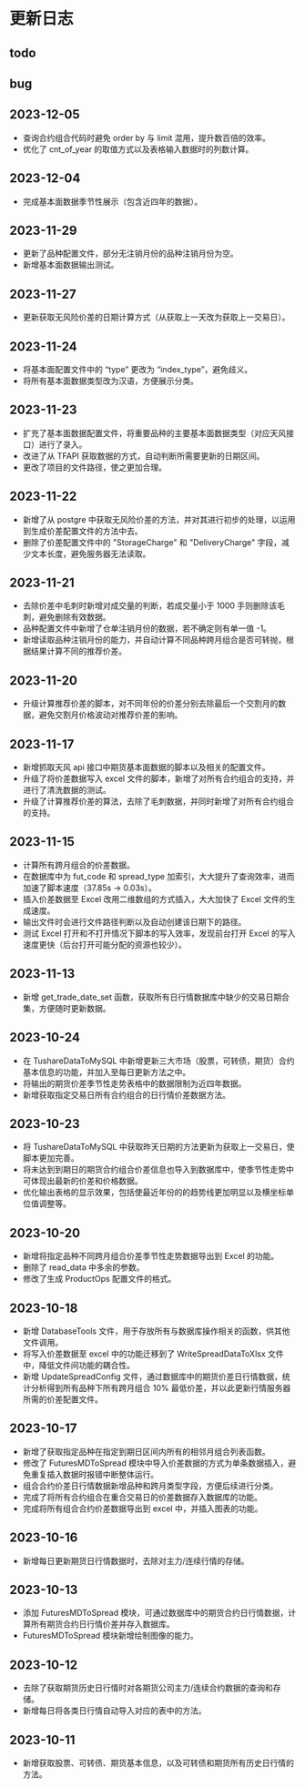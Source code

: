 # 更新日志

## todo

## bug

## 2023-12-05

- 查询合约组合代码时避免 order by 与 limit 混用，提升数百倍的效率。
- 优化了 cnt_of_year 的取值方式以及表格输入数据时的列数计算。

## 2023-12-04

- 完成基本面数据季节性展示（包含近四年的数据）。

## 2023-11-29

- 更新了品种配置文件，部分无注销月份的品种注销月份为空。
- 新增基本面数据输出测试。

## 2023-11-27

- 更新获取无风险价差的日期计算方式（从获取上一天改为获取上一交易日）。

## 2023-11-24

- 将基本面配置文件中的 “type” 更改为 “index_type”，避免歧义。
- 将所有基本面数据类型改为汉语，方便展示分类。

## 2023-11-23

- 扩充了基本面数据配置文件，将重要品种的主要基本面数据类型（对应天风接口）进行了录入。
- 改进了从 TFAPI 获取数据的方式，自动判断所需要更新的日期区间。
- 更改了项目的文件路径，使之更加合理。

## 2023-11-22

- 新增了从 postgre 中获取无风险价差的方法，并对其进行初步的处理，以运用到生成价差配置文件的方法中去。
- 删除了价差配置文件中的 "StorageCharge" 和 "DeliveryCharge" 字段，减少文本长度，避免服务器无法读取。

## 2023-11-21

- 去除价差中毛刺时新增对成交量的判断，若成交量小于 1000 手则删除该毛刺，避免删除有效数据。
- 品种配置文件中新增了仓单注销月份的数据，若不确定则有单一值 -1。
- 新增读取品种注销月份的能力，并自动计算不同品种跨月组合是否可转抛，根据结果计算不同的推荐价差。

## 2023-11-20

- 升级计算推荐价差的脚本，对不同年份的价差分别去除最后一个交割月的数据，避免交割月价格波动对推荐价差的影响。

## 2023-11-17

- 新增抓取天风 api 接口中期货基本面数据的脚本以及相关的配置文件。
- 升级了将价差数据写入 excel 文件的脚本，新增了对所有合约组合的支持，并进行了清洗数据的测试。
- 升级了计算推荐价差的算法，去除了毛刺数据，并同时新增了对所有合约组合的支持。

## 2023-11-15

- 计算所有跨月组合的价差数据。
- 在数据库中为 fut_code 和 spread_type 加索引，大大提升了查询效率，进而加速了脚本速度（37.85s -> 0.03s）。
- 插入价差数据至 Excel 改用二维数组的方式插入，大大加快了 Excel 文件的生成速度。
- 输出文件时会进行文件路径判断以及自动创建该日期下的路径。
- 测试 Excel 打开和不打开情况下脚本的写入效率，发现前台打开 Excel 的写入速度更快（后台打开可能分配的资源也较少）。

## 2023-11-13

- 新增 get_trade_date_set 函数，获取所有日行情数据库中缺少的交易日期合集，方便随时更新数据。

## 2023-10-24

- 在 TushareDataToMySQL 中新增更新三大市场（股票，可转债，期货）合约基本信息的功能，并加入至每日更新方法之中。
- 将输出的期货价差季节性走势表格中的数据限制为近四年数据。
- 新增获取指定交易日所有合约组合的日行情价差数据方法。

## 2023-10-23

- 将 TushareDataToMySQL 中获取昨天日期的方法更新为获取上一交易日，使脚本更加完善。
- 将未达到到期日的期货合约组合价差信息也导入到数据库中，使季节性走势中可体现出最新的价差和价格数据。
- 优化输出表格的显示效果，包括使最近年份的的趋势线更加明显以及横坐标单位值调整等。

## 2023-10-20

- 新增将指定品种不同跨月组合价差季节性走势数据导出到 Excel 的功能。
- 删除了 read_data 中多余的参数。
- 修改了生成 ProductOps 配置文件的格式。

## 2023-10-18

- 新增 DatabaseTools 文件，用于存放所有与数据库操作相关的函数，供其他文件调用。
- 将写入价差数据至 excel 中的功能迁移到了 WriteSpreadDataToXlsx 文件中，降低文件间功能的耦合性。
- 新增 UpdateSpreadConfig 文件，通过数据库中的期货价差日行情数据，统计分析得到所有品种下所有跨月组合 10% 最低价差，并以此更新行情服务器所需的价差配置文件。

## 2023-10-17

- 新增了获取指定品种在指定到期日区间内所有的相邻月组合列表函数。
- 修改了 FuturesMDToSpread 模块中导入价差数据的方式为单条数据插入，避免重复插入数据时报错中断整体运行。
- 组合合约价差日行情数据新增品种和跨月类型字段，方便后续进行分类。
- 完成了将所有合约组合在重合交易日的价差数据存入数据库的功能。
- 完成将所有组合合约价差数据导出到 excel 中，并插入图表的功能。

## 2023-10-16

- 新增每日更新期货日行情数据时，去除对主力/连续行情的存储。

## 2023-10-13

- 添加 FuturesMDToSpread 模块，可通过数据库中的期货合约日行情数据，计算所有期货合约日行情价差并存入数据库。
- FuturesMDToSpread 模块新增绘制图像的能力。

## 2023-10-12

- 去除了获取期货历史日行情时对各期货公司主力/连续合约数据的查询和存储。
- 新增每日将各类日行情自动导入对应的表中的方法。

## 2023-10-11

- 新增获取股票、可转债、期货基本信息，以及可转债和期货所有历史日行情的方法。